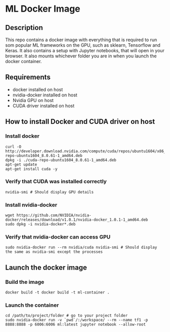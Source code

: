 # ML Docker Image

## Description
This repo contains a docker image with everything that is required to run som popular ML frameworks on the GPU, such as sklearn, Tensorflow and Keras. It also contains a setup with Jupyter notebooks, that will open in your browser. It also mounts whichever folder you are in when you launch the docker container.

## Requirements
- docker installed on host
- nvidia-docker installed on host
- Nvidia GPU on host
- CUDA driver installed on host

## How to install Docker and CUDA driver on host

### Install docker
```
curl -O http://developer.download.nvidia.com/compute/cuda/repos/ubuntu1604/x86_64/cuda-repo-ubuntu1604_8.0.61-1_amd64.deb
dpkg -i ./cuda-repo-ubuntu1604_8.0.61-1_amd64.deb
apt-get update
apt-get install cuda -y
```
### Verify that CUDA was installed correctly
```
nvidia-smi # Should display GPU details
```
### Install nvidia-docker
```
wget https://github.com/NVIDIA/nvidia-docker/releases/download/v1.0.1/nvidia-docker_1.0.1-1_amd64.deb
sudo dpkg -i nvidia-docker*.deb
```
### Verify that nvidia-docker can access GPU
```
sudo nvidia-docker run --rm nvidia/cuda nvidia-smi # Should display the same as nvidia-smi except the processes
```
## Launch the docker image

### Build the image
```
docker build -t docker build -t ml-container .
```
### Launch the container
```
cd /path/to/project/folder # go to your project folder
sudo nvidia-docker run -v `pwd`/:/workspace/ --rm --name tf1 -p 8888:8888 -p 6006:6006 ml:latest jupyter notebook --allow-root
```